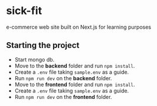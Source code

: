 # sick-fit
e-commerce web site built on Next.js for learning purposes 


## Starting the project

- Start mongo db.
- Move to the **backend** folder and run `npm install`.
- Create a `.env` file taking `sample.env` as a guide.
- Run `npm run dev` on the **backend** folder.
- Move to the **frontend** folder and run `npm install`.
- Create a `.env` file taking `sample.env` as a guide.
- Run `npm run dev` on the **frontend** folder.
